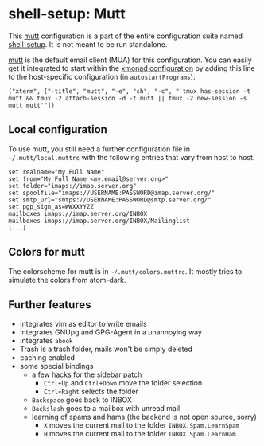 # shell-setup: Mutt

This [mutt](http://www.mutt.org/) configuration is a part of the entire
configuration suite named [shell-setup](https://github.com/nakal/shell-setup).
It is not meant to be run standalone.

[mutt](http://www.mutt.org/) is the default email client (MUA) for this
configuration. You can easily get it integrated to start within the
[xmonad configuration](https://github.com/nakal/xmonad-conf) by adding this
line to the host-specific configuration (in `autostartPrograms`):

```
("xterm", ["-title", "mutt", "-e", "sh", "-c", "'tmux has-session -t mutt && tmux -2 attach-session -d -t mutt || tmux -2 new-session -s mutt mutt'"])
```

## Local configuration

To use mutt, you still need a further configuration file in
`~/.mutt/local.muttrc` with the following entries that vary from host
to host.

```
set realname="My Full Name"
set from="My Full Name <my.email@server.org>"
set folder="imaps://imap.server.org"
set spoolfile="imaps://USERNAME:PASSWORD@imap.server.org/"
set smtp_url="smtps://USERNAME:PASSWORD@smtp.server.org/"
set pgp_sign_as=WWXXYYZZ
mailboxes imaps://imap.server.org/INBOX
mailboxes imaps://imap.server.org/INBOX/Mailinglist
[...]
```

## Colors for mutt

The colorscheme for mutt is in `~/.mutt/colors.muttrc`. It mostly tries to
simulate the colors from atom-dark.

## Further features

* integrates vim as editor to write emails
* integrates GNUpg and GPG-Agent in a unannoying way
* integrates `abook`
* Trash is a trash folder, mails won't be simply deleted
* caching enabled
* some special bindings
	* a few hacks for the sidebar patch
		* `Ctrl+Up` and `Ctrl+Down`  move the folder selection
		* `Ctrl+Right` selects the folder
	* `Backspace` goes back to INBOX
	* `Backslash` goes to a mailbox with unread mail
	* learning of spams and hams (the backend is not open source, sorry)
		* `X` moves the current mail to the folder `INBOX.Spam.LearnSpam`
		* `H` moves the current mail to the folder `INBOX.Spam.LearnHam`
